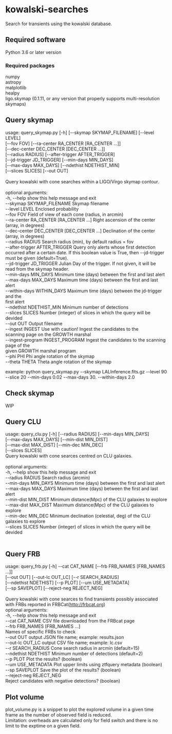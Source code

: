 # kowalski-searches
Search for transients using the kowalski database.


## Required software
Python 3.6 or later version

### Required packages
numpy <br>
astropy <br>
matplotlib <br>
healpy <br>
ligo.skymap (0.1.11, or any version that properly supports multi-resolution skymaps)

## Query skymap 

usage: query_skymap.py [-h] [--skymap SKYMAP_FILENAME] [--level LEVEL] <br>
                       [--fov FOV] [--ra-center RA_CENTER [RA_CENTER ...]] <br>
                       [--dec-center DEC_CENTER [DEC_CENTER ...]] <br>
                       [--radius RADIUS] [--after-trigger AFTER_TRIGGER] <br>
                       [--jd-trigger JD_TRIGGER] [--min-days MIN_DAYS] <br>
                       [--max-days MAX_DAYS] [--ndethist NDETHIST_MIN] <br>
                       [--slices SLICES] [--out OUT] <br>
 <br>
Query kowalski with cone searches within a LIGO/Virgo skymap contour. <br>
 <br>
optional arguments: <br>
  -h, --help            show this help message and exit <br>
  --skymap SKYMAP_FILENAME 
                        Skymap filename <br>
  --level LEVEL         Enclosed probability <br>
  --fov FOV             Field of view of each cone (radius, in arcmin) <br>
  --ra-center RA_CENTER [RA_CENTER ...]
                        Right ascension of the center (array, in degrees) <br>
  --dec-center DEC_CENTER [DEC_CENTER ...]
                        Declination of the center (array, in degrees) <br>
  --radius RADIUS       Search radius (min), by default radius = fov <br>
  --after-trigger AFTER_TRIGGER 
                        Query only alerts whose first detection occurred after 
                        a certain date. If this boolean value is True, then
                        --jd-trigger must be given (default=True).  <br>
  --jd-trigger JD_TRIGGER 
                        Julian Day of the trigger. If not given, it will be <br>
                        read from the skymap header. <br>
  --min-days MIN_DAYS   Minimum time (days) between the first and last alert <br>
  --max-days MAX_DAYS   Maximum time (days) between the first and last alert <br>
  --within-days WITHIN_DAYS
                        Maximum time (days) between the jd-trigger and the  <br>
                        first alert  <br>
  --ndethist NDETHIST_MIN
                        Minimum number of detections <br>
  --slices SLICES       Number (integer) of slices in which the query will be
                        devided <br>
  --out OUT             Output filename <br>
  --ingest INGEST       Use with caution! Ingest the candidates to the <br>
                        scanning page on the GROWTH marshal <br>
  --ingest-program INGEST_PROGRAM
                        Ingest the candidates to the scanning page of the <br>
                        given GROWTH marshal program <br>
  --phi PHI             Phi angle rotation of the skymap <br>
  --theta THETA         Theta angle rotation of the skymap <br>

example: python query_skymap.py --skymap LALInference.fits.gz --level 90 --slice 20 --min-days 0.02 --max-days 30. --within-days 2.0 <br>


## Check skymap
WIP <br>

## Query CLU
usage: query_clu.py [-h] [--radius RADIUS] [--min-days MIN_DAYS] <br>
                    [--max-days MAX_DAYS] [--min-dist MIN_DIST] <br>
                    [--max-dist MAX_DIST] [--min-dec MIN_DEC] <br>
                    [--slices SLICES]
 <br>
Query kowalski with cone searces centred on CLU galaxies. <br>
 <br>
optional arguments: <br>
  -h, --help           show this help message and exit <br>
  --radius RADIUS      Search radius (arcmin) <br>
  --min-days MIN_DAYS  Minimum time (days) between the first and last alert <br>
  --max-days MAX_DAYS  Maximum time (days) between the first and last alert <br>
  --min-dist MIN_DIST  Minimum distance(Mpc) of the CLU galaxies to explore <br>
  --max-dist MAX_DIST  Maximum distance(Mpc) of the CLU galaxies to explore <br>
  --min-dec MIN_DEC    Minimum declination (celestial, deg) of the CLU <br>
                       galaxies to explore <br>
  --slices SLICES      Number (integer) of slices in which the query will be <br>
                       devided <br>
 <br>
## Query FRB
usage: query_frb.py [-h] --cat CAT_NAME [--frb FRB_NAMES [FRB_NAMES ...]] <br>
                    [--out OUT] [--out-lc OUT_LC] [--r SEARCH_RADIUS] <br>
                    [--ndethist NDETHIST] [--p PLOT] [--um USE_METADATA] <br>
                    [--sp SAVEPLOT] [--reject-neg REJECT_NEG] <br>
 <br>
Query kowalski with cone searces to find transients possibly associated <br>
with FRBs reported in FRBCat(http://frbcat.org) 
 <br>
optional arguments: <br>
  -h, --help            show this help message and exit <br>
  --cat CAT_NAME        CSV file downloaded from the FRBcat page <br>
  --frb FRB_NAMES [FRB_NAMES ...] <br>
                        Names of specific FRBs to check <br>
  --out OUT             output JSON file name; example: results.json <br>
  --out-lc OUT_LC       output CSV file name; example: lc.csv <br>
  --r SEARCH_RADIUS     Cone search radius in arcmin (default=15) <br>
  --ndethist NDETHIST   Minimum number of detections (default=2) <br>
  --p PLOT              Plot the results? (boolean) <br>
  --um USE_METADATA     Plot upper limits using ztfquery metadata (boolean) <br>
  --sp SAVEPLOT         Save the plot of the results? (boolean) <br>
  --reject-neg REJECT_NEG <br>
                        Reject candidates with negative detections? (boolean) <br>

## Plot volume
plot_volume.py is a snippet to plot the explored volume in a given time frame as the number of observed field is reduced. <br>
Limitation: overheads are calculated only for field switch and there is no limit to the exptime on a given field.
